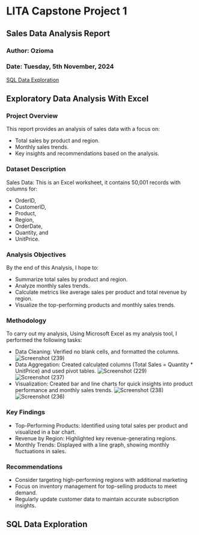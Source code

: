 # LITA Capstone Project 1

## Sales Data Analysis Report
### Author: Ozioma
### Date: Tuesday, 5th November, 2024

[SQL Data Exploration](#sql-data-exploration)

## Exploratory Data Analysis With Excel

### Project Overview
This report provides an analysis of sales data with a focus on:
- Total sales by product and region.
- Monthly sales trends.
- Key insights and recommendations based on the analysis.

### Dataset Description
Sales Data: This is an Excel worksheet, it contains 50,001 records with columns for:
- OrderID, 
- CustomerID, 
- Product, 
- Region, 
- OrderDate,
- Quantity, and 
- UnitPrice.

### Analysis Objectives
By the end of this Analysis, I hope to:
- Summarize total sales by product and region.
- Analyze monthly sales trends.
- Calculate metrics like average sales per product and total revenue by region.
- Visualize the top-performing products and monthly sales trends.

### Methodology
To carry out my analysis, Using Microsoft Excel as my analysis tool, I performed the following tasks:
- Data Cleaning: Verified no blank cells, and formatted the columns.
  ![Screenshot (239)](https://github.com/user-attachments/assets/5eb6fcb8-577b-4bf1-b49d-99afda4de45b)
- Data Aggregation: Created calculated columns (Total Sales = Quantity * UnitPrice) and used pivot tables.
  ![Screenshot (229)](https://github.com/user-attachments/assets/f2acaafa-7caf-4188-ace6-ce95d3cddd5b)
  ![Screenshot (237)](https://github.com/user-attachments/assets/7c5ccd81-7fb6-4d04-a50c-230f3e5091f7)
- Visualization: Created bar and line charts for quick insights into product performance and monthly sales trends.
  ![Screenshot (238)](https://github.com/user-attachments/assets/9c1ca6fa-4314-4f77-b581-2706950d36ea)
![Screenshot (236)](https://github.com/user-attachments/assets/d117297f-1fd8-4238-8d06-23f27fb6a3f9)

### Key Findings
- Top-Performing Products: Identified using total sales per product and visualized in a bar chart.
- Revenue by Region: Highlighted key revenue-generating regions.
- Monthly Trends: Displayed with a line graph, showing monthly fluctuations in sales.

### Recommendations
- Consider targeting high-performing regions with additional marketing
- Focus on inventory management for top-selling products to meet demand.
- Regularly update customer data to maintain accurate subscription insights.

## SQL Data Exploration 
